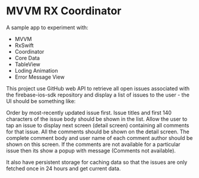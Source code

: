#  MVVM RX Coordinator  

A sample app to experiment with:
- MVVM
- RxSwift
- Coordinator
- Core Data
- TableView
- Loding Animation
- Error Message View


This project use  GitHub web API to retrieve all open issues associated with the firebase-ios-sdk repository and display a list of issues to the user - the UI should be something like:

Order by most-recently updated issue first.
Issue titles and first 140 characters of the issue body should be shown in the list.
Allow the user to tap an issue to display next screen (detail screen) containing all comments for that issue.
All the comments should be shown on the detail screen.
The complete comment body and user name of each comment author should be shown on this screen.
If the comments are not available for a particular issue then its show a popup with message (Comments not available).

It also have persistent storage  for caching data so that the issues are only fetched once in 24 hours and get current data.


